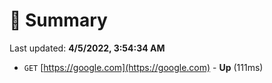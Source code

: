# 📖 Summary
Last updated: **4/5/2022, 3:54:34 AM**

- `GET` [https://google.com](https://google.com) - **Up** (111ms)
